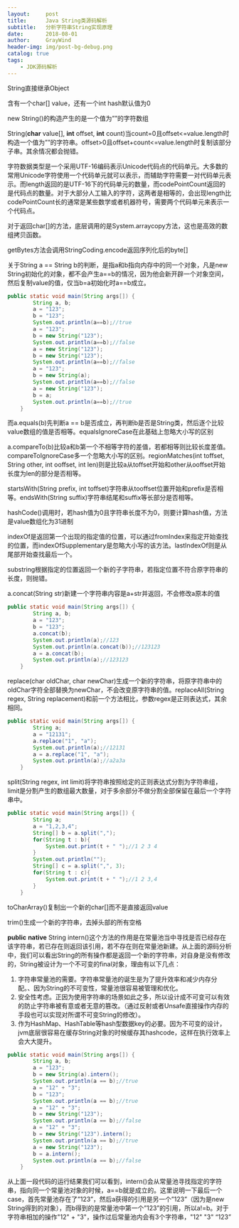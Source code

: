 ```yaml
---
layout:     post
title:      Java String类源码解析
subtitle:   分析字符串String实现原理
date:       2018-08-01
author:     GrayWind
header-img: img/post-bg-debug.png
catalog: true
tags:
    - JDK源码解析
---
```


String直接继承Object

含有一个char[] value，还有一个int hash默认值为0

new String()的构造产生的是一个值为””的字符数组

String(**char** value[], **int** offset, **int** count)当count=0且offset<=value.length时构造一个值为””的字符串。offset>0且offset+count<=value.length时复制该部分子串。其余情况都会抛错。

字符数据类型是一个采用UTF-16编码表示Unicode代码点的代码单元。大多数的常用Unicode字符使用一个代码单元就可以表示，而辅助字符需要一对代码单元表示。而length返回的是UTF-16下的代码单元的数量，而codePointCount返回的是代码点的数量。对于大部分人工输入的字符，这两者是相等的，会出现length比codePointCount长的通常是某些数学或者机器符号，需要两个代码单元来表示一个代码点。

对于返回char[]的方法，底层调用的是System.arraycopy方法，这也是高效的数组拷贝函数。

getBytes方法会调用StringCoding.encode返回序列化后的byte[]

关于String a == String b的判断，是指a和b指向内存中的同一个对象，凡是new String初始化的对象，都不会产生a==b的情况，因为他会新开辟一个对象空间，然后复制value的值，仅当b=a初始化时a==b成立。

```java
public static void main(String args[]) {
        String a, b;
        a = "123";
        b = "123";
        System.out.println(a==b);//true
        a = "123";
        b = new String("123");
        System.out.println(a==b);//false
        a = new String("123");
        b = new String("123");
        System.out.println(a==b);//false
        a = "123";
        b = new String(a);
        System.out.println(a==b);//false
        a = new String("123");
        b = a;
        System.out.println(a==b);//true
    }
```

而a.equals(b)先判断a == b是否成立，再判断b是否是String类，然后逐个比较value数组的值是否相等。equalsIgnoreCase在此基础上忽略大小写的区别

a.compareTo(b)比较a和b第一个不相等字符的差值，若都相等则比较长度差值。compareToIgnoreCase多一个忽略大小写的区别。regionMatches(int toffset, String other, int ooffset, int len)则是比较a从toffset开始和other从ooffset开始长度为len的部分是否相等。

startsWith(String prefix, int toffset)字符串从tooffset位置开始和prefix是否相等。endsWith(String suffix)字符串结尾和suffix等长部分是否相等。

hashCode()调用时，若hash值为0且字符串长度不为0，则要计算hash值，方法是value数组化为31进制

indexOf是返回第一个出现的指定值的位置，可以通过fromIndex来指定开始查找的位置，而indexOfSupplementary是忽略大小写的该方法。lastIndexOf则是从尾部开始查找最后一个。

substring根据指定的位置返回一个新的子字符串，若指定位置不符合原字符串的长度，则抛错。

a.concat(String str)新建一个字符串内容是a+str并返回，不会修改a原本的值

```java
public static void main(String args[]) {
        String a, b;
        a = "123";
        b = "123";
        a.concat(b);
        System.out.println(a);//123
        System.out.println(a.concat(b));//123123
        a = a.concat(b);
        System.out.println(a);//123123
    }
```

replace(char oldChar, char newChar)生成一个新的字符串，将原字符串中的oldChar字符全部替换为newChar，不会改变原字符串的值。replaceAll(String regex, String replacement)和前一个方法相比，参数regex是正则表达式，其余相同。

```java
public static void main(String args[]) {
        String a;
        a = "12131";
        a.replace("1", "a");
        System.out.println(a);//12131
        a = a.replace("1", "a");
        System.out.println(a);//a2a3a
    }
```

split(String regex, int limit)将字符串按照给定的正则表达式分割为字符串组，limit是分割产生的数组最大数量，对于多余部分不做分割全部保留在最后一个字符串中。

```java
public static void main(String args[]) {
        String a;
        a = "1,2,3,4";
        String[] b = a.split(",");
        for(String t : b){
            System.out.print(t + " ");//1 2 3 4
        }
        System.out.println("");
        String[] c = a.split(",", 3);
        for(String t : c){
            System.out.print(t + " ");//1 2 3,4
        }
    }
```

toCharArray()复制出一个新的char[]而不是直接返回value

trim()生成一个新的字符串，去掉头部的所有空格

**public** **native** String intern()这个方法的作用是在常量池当中寻找是否已经存在该字符串，若已存在则返回该引用，若不存在则在常量池新建。从上面的源码分析中，我们可以看出String的所有操作都是返回一个新的字符串，对自身是没有修改的，String被设计为一个不可变的final对象，理由有以下几点：

1. 字符串常量池的需要。字符串常量池的诞生是为了提升效率和减少内存分配。、因为String的不可变性，常量池很容易被管理和优化。
2. 安全性考虑。正因为使用字符串的场景如此之多，所以设计成不可变可以有效的防止字符串被有意或者无意的篡改。（通过反射或者Unsafe直接操作内存的手段也可以实现对所谓不可变String的修改）。
3. 作为HashMap、HashTable等hash型数据key的必要。因为不可变的设计，jvm底层很容易在缓存String对象的时候缓存其hashcode，这样在执行效率上会大大提升。

```java
public static void main(String args[]) {
        String a, b;
        a = "123";
        b = new String(a).intern();
        System.out.println(a == b);//true
        a = "12" + "3";
        b = "123";
        System.out.println(a == b);//true
        a = "12" + "3";
        b = new String("123");
        System.out.println(a == b);//false
        a = "12" + "3";
        b = new String("123").intern();
        System.out.println(a == b);//true
        a = new String("123");
        b = a.intern();
        System.out.println(a == b);//false
    }
```

从上面一段代码的运行结果我们可以看到，intern()会从常量池寻找指定的字符串，指向同一个常量池对象的时候，a==b就是成立的。这里说明一下最后一个case，首先常量池存在了”123”，然后a获得的引用是另一个”123”（因为是new String得到的对象），而b得到的是常量池中第一个”123”的引用，所以a!=b。对于字符串相加的操作"12" + "3"，操作过后常量池内会有3个字符串，"12"  "3" “123”